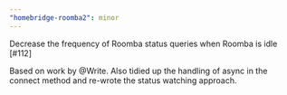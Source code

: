 ```yaml
---
"homebridge-roomba2": minor
---
```


Decrease the frequency of Roomba status queries when Roomba is idle [#112]

Based on work by @Write. Also tidied up the handling of async in the connect method
and re-wrote the status watching approach.
